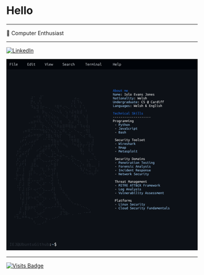 # Hello

---

🔭 Computer Enthusiast

---

[![LinkedIn](https://img.shields.io/badge/LinkedIn-%230077B5.svg?logo=linkedin&logoColor=white)](https://www.linkedin.com/in/iolo-jones/)

![Neofetch Style Profile](./Neofetch.png)

---

[![Visits Badge](https://badges.pufler.dev/visits/ioloEJ42/ioloEJ42)](https://github.com/ioloEJ42/ioloEJ42)
